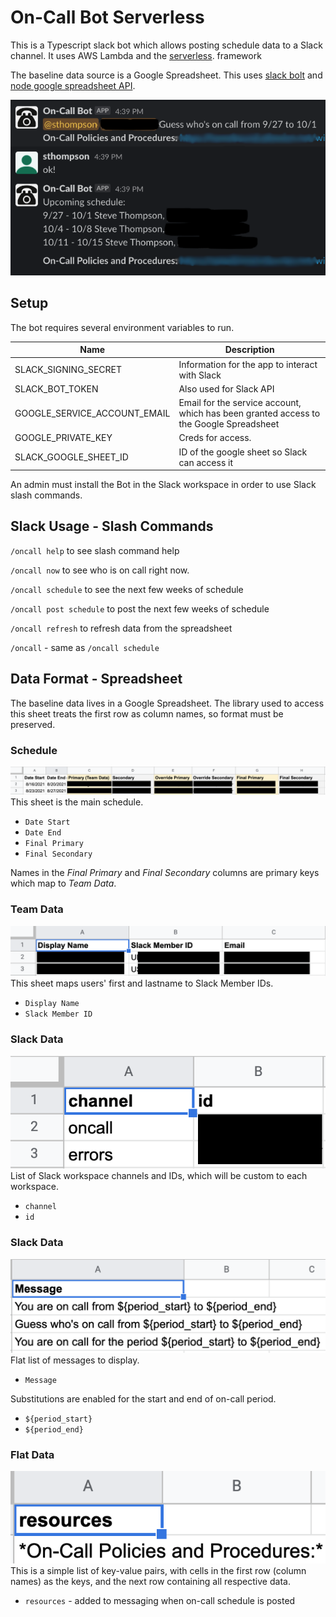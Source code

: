 # On-Call Bot Serverless
This is a Typescript slack bot which allows posting schedule data to a Slack channel. It uses AWS Lambda and the [serverless](https://www.serverless.com/). framework

The baseline data source is a Google Spreadsheet. This uses [slack bolt](https://github.com/slackapi/bolt-js/tree/main/examples/getting-started-typescript) and [node google spreadsheet API](https://theoephraim.github.io/node-google-spreadsheet/#/getting-started/authentication).

![Usage](./img/usage.png)

## Setup
The bot requires several environment variables to run.

| Name | Description |
| ---- | ----------- |
| SLACK_SIGNING_SECRET | Information for the app to interact with Slack |
| SLACK_BOT_TOKEN | Also used for Slack API |
| GOOGLE_SERVICE_ACCOUNT_EMAIL | Email for the service account, which has been granted access to the Google Spreadsheet |
| GOOGLE_PRIVATE_KEY | Creds for access. |
| SLACK_GOOGLE_SHEET_ID | ID of the google sheet so Slack can access it |

An admin must install the Bot in the Slack workspace in order to use Slack slash commands.

## Slack Usage - Slash Commands
`/oncall help` to see slash command help

`/oncall now` to see who is on call right now.

`/oncall schedule` to see the next few weeks of schedule

`/oncall post schedule` to post the next few weeks of schedule

`/oncall refresh` to refresh data from the spreadsheet

`/oncall` - same as `/oncall schedule`

## Data Format - Spreadsheet
The baseline data lives in a Google Spreadsheet. The library used to access this sheet treats the first row as column names, so format must be preserved.

### Schedule
![Schedule Tab](./img/ScheduleTab.png)
This sheet is the main schedule.
* `Date Start`
* `Date End`
* `Final Primary`
* `Final Secondary`

Names in the _Final Primary_ and _Final Secondary_ columns are primary keys which map to _Team Data_.

### Team Data
![Team Data Tab](./img/Team_DataTab.png)
This sheet maps users' first and lastname to Slack Member IDs.
* `Display Name`
* `Slack Member ID`

### Slack Data
![Slack Data Tab](./img/Slack_DataTab.png)
List of Slack workspace channels and IDs, which will be custom to each workspace.
* `channel`
* `id`

### Slack Data
![Slack Messages Tab](./img/Slack_MessagesTab.png)
Flat list of messages to display.
* `Message`

Substitutions are enabled for the start and end of on-call period.
* `${period_start}`
* `${period_end}`

### Flat Data
![Flat Data Tab](./img/Flat_DataTab.png)
This is a simple list of key-value pairs, with cells in the first row (column names) as the keys, and the next row containing all respective data.
* `resources` - added to messaging when on-call schedule is posted
